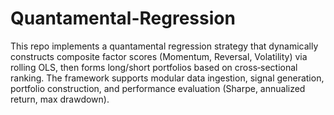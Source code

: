 # Quantamental-Regression

This repo implements a quantamental regression strategy that dynamically constructs composite factor scores (Momentum, Reversal, Volatility) via rolling OLS, then forms long/short portfolios based on cross‑sectional ranking. The framework supports modular data ingestion, signal generation, portfolio construction, and performance evaluation (Sharpe, annualized return, max drawdown).
